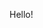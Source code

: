 <style type="text/css">
body {
  background-image: url("interlace.png");
  background-repeat: repeat;
}
</style>
Hello!

